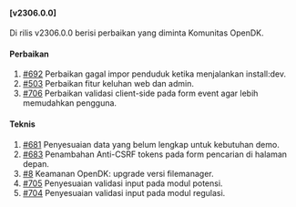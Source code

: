 #### [v2306.0.0]

Di rilis v2306.0.0 berisi perbaikan yang diminta Komunitas OpenDK.

#### Perbaikan

1. [#692](https://github.com/OpenSID/OpenDK/issues/692) Perbaikan gagal impor penduduk ketika menjalankan install:dev.
2. [#503](https://github.com/OpenSID/OpenDK/issues/503) Perbaikan fitur keluhan web dan admin.
3. [#706](https://github.com/OpenSID/OpenDK/issues/706) Perbaikan validasi client-side pada form event agar lebih memudahkan pengguna.

#### Teknis

1. [#681](https://github.com/OpenSID/OpenDK/issues/681) Penyesuaian data yang belum lengkap untuk kebutuhan demo.
2. [#683](https://github.com/OpenSID/OpenDK/issues/683) Penambahan Anti-CSRF tokens pada form pencarian di halaman depan.
3. [#8](https://github.com/OpenSID/wiki-keamanan/issues/8) Keamanan OpenDK: upgrade versi filemanager.
4. [#705](https://github.com/OpenSID/OpenDK/issues/705) Penyesuaian validasi input pada modul potensi.
5. [#704](https://github.com/OpenSID/OpenDK/issues/704) Penyesuaian validasi input pada modul regulasi.
